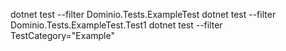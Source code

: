 dotnet test --filter Dominio.Tests.ExampleTest
dotnet test --filter Dominio.Tests.ExampleTest.Test1
dotnet test --filter TestCategory="Example"
